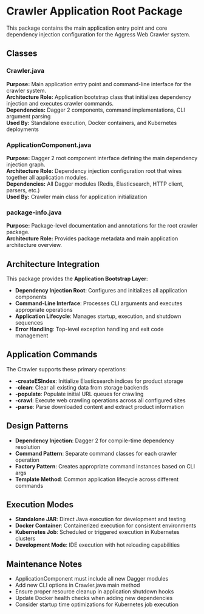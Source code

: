 # Crawler Application Root Package

This package contains the main application entry point and core dependency injection configuration for the Aggress Web
Crawler system.

## Classes

### Crawler.java

**Purpose:** Main application entry point and command-line interface for the crawler system.  
**Architecture Role:** Application bootstrap class that initializes dependency injection and executes crawler
commands.  
**Dependencies:** Dagger 2 components, command implementations, CLI argument parsing  
**Used By:** Standalone execution, Docker containers, and Kubernetes deployments

### ApplicationComponent.java

**Purpose:** Dagger 2 root component interface defining the main dependency injection graph.  
**Architecture Role:** Dependency injection configuration root that wires together all application modules.  
**Dependencies:** All Dagger modules (Redis, Elasticsearch, HTTP client, parsers, etc.)  
**Used By:** Crawler main class for application initialization

### package-info.java

**Purpose:** Package-level documentation and annotations for the root crawler package.  
**Architecture Role:** Provides package metadata and main application architecture overview.

## Architecture Integration

This package provides the **Application Bootstrap Layer**:

- **Dependency Injection Root**: Configures and initializes all application components
- **Command-Line Interface**: Processes CLI arguments and executes appropriate operations
- **Application Lifecycle**: Manages startup, execution, and shutdown sequences
- **Error Handling**: Top-level exception handling and exit code management

## Application Commands

The Crawler supports these primary operations:

- **-createESIndex**: Initialize Elasticsearch indices for product storage
- **-clean**: Clear all existing data from storage backends
- **-populate**: Populate initial URL queues for crawling
- **-crawl**: Execute web crawling operations across all configured sites
- **-parse**: Parse downloaded content and extract product information

## Design Patterns

- **Dependency Injection**: Dagger 2 for compile-time dependency resolution
- **Command Pattern**: Separate command classes for each crawler operation
- **Factory Pattern**: Creates appropriate command instances based on CLI args
- **Template Method**: Common application lifecycle across different commands

## Execution Modes

- **Standalone JAR**: Direct Java execution for development and testing
- **Docker Container**: Containerized execution for consistent environments
- **Kubernetes Job**: Scheduled or triggered execution in Kubernetes clusters
- **Development Mode**: IDE execution with hot reloading capabilities

## Maintenance Notes

- ApplicationComponent must include all new Dagger modules
- Add new CLI options in Crawler.java main method
- Ensure proper resource cleanup in application shutdown hooks
- Update Docker health checks when adding new dependencies
- Consider startup time optimizations for Kubernetes job execution